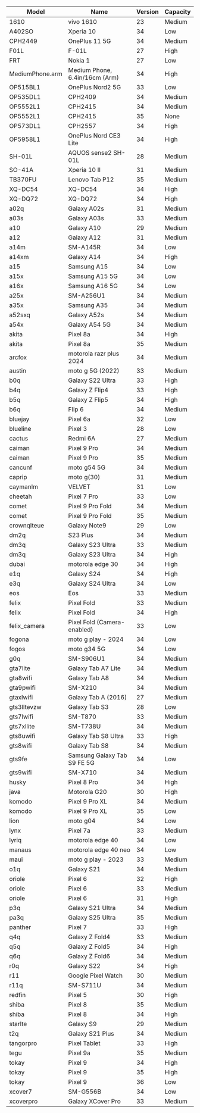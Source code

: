 | Model | Name | Version | Capacity |
| --- | --- | --- | --- |
| 1610 | vivo 1610 | 23 | Medium |
| A402SO | Xperia 10 | 34 | Low |
| CPH2449 | OnePlus 11 5G | 34 | Medium |
| F01L | F-01L | 27 | High |
| FRT | Nokia 1 | 27 | Low |
| MediumPhone.arm | Medium Phone, 6.4in/16cm (Arm) | 34 | High |
| OP515BL1 | OnePlus Nord2 5G | 33 | Low |
| OP535DL1 | CPH2409 | 34 | Medium |
| OP5552L1 | CPH2415 | 34 | Medium |
| OP5552L1 | CPH2415 | 35 | None |
| OP573DL1 | CPH2557 | 34 | High |
| OP5958L1 | OnePlus Nord CE3 Lite | 34 | High |
| SH-01L | AQUOS sense2 SH-01L | 28 | Medium |
| SO-41A | Xperia 10 II | 31 | Medium |
| TB370FU | Lenovo Tab P12 | 35 | Medium |
| XQ-DC54 | XQ-DC54 | 34 | High |
| XQ-DQ72 | XQ-DQ72 | 34 | High |
| a02q | Galaxy A02s | 31 | Medium |
| a03s | Galaxy A03s | 33 | Medium |
| a10 | Galaxy A10 | 29 | Medium |
| a12 | Galaxy A12 | 31 | Medium |
| a14m | SM-A145R | 34 | Low |
| a14xm | Galaxy A14 | 34 | High |
| a15 | Samsung A15 | 34 | Low |
| a15x | Samsung A15 5G | 34 | Low |
| a16x | Samsung A16 5G | 34 | Low |
| a25x | SM-A256U1 | 34 | Medium |
| a35x | Samsung A35 | 34 | Medium |
| a52sxq | Galaxy A52s | 34 | Medium |
| a54x | Galaxy A54 5G | 34 | Medium |
| akita | Pixel 8a | 34 | High |
| akita | Pixel 8a | 35 | Medium |
| arcfox | motorola razr plus 2024 | 34 | Medium |
| austin | moto g 5G (2022) | 33 | Medium |
| b0q | Galaxy S22 Ultra | 33 | High |
| b4q | Galaxy Z Flip4 | 33 | High |
| b5q | Galaxy Z Flip5 | 34 | High |
| b6q | Flip 6 | 34 | Medium |
| bluejay | Pixel 6a | 32 | Low |
| blueline | Pixel 3 | 28 | Low |
| cactus | Redmi 6A | 27 | Medium |
| caiman | Pixel 9 Pro | 34 | Medium |
| caiman | Pixel 9 Pro | 35 | Medium |
| cancunf | moto g54 5G | 34 | Medium |
| caprip | moto g(30) | 31 | Medium |
| caymanlm | VELVET | 31 | Low |
| cheetah | Pixel 7 Pro | 33 | Low |
| comet | Pixel 9 Pro Fold | 34 | Medium |
| comet | Pixel 9 Pro Fold | 35 | Medium |
| crownqlteue | Galaxy Note9 | 29 | Low |
| dm2q | S23 Plus | 34 | Medium |
| dm3q | Galaxy S23 Ultra | 33 | Medium |
| dm3q | Galaxy S23 Ultra | 34 | High |
| dubai | motorola edge 30 | 34 | High |
| e1q | Galaxy S24 | 34 | High |
| e3q | Galaxy S24 Ultra | 34 | Low |
| eos | Eos | 33 | Medium |
| felix | Pixel Fold | 33 | Medium |
| felix | Pixel Fold | 34 | High |
| felix_camera | Pixel Fold (Camera-enabled) | 33 | Low |
| fogona | moto g play - 2024 | 34 | Low |
| fogos | moto g34 5G | 34 | Low |
| g0q | SM-S906U1 | 34 | Medium |
| gta7lite | Galaxy Tab A7 Lite | 34 | Medium |
| gta8wifi | Galaxy Tab A8 | 34 | Medium |
| gta9pwifi | SM-X210 | 34 | Medium |
| gtaxlwifi | Galaxy Tab A (2016) | 27 | Medium |
| gts3lltevzw | Galaxy Tab S3 | 28 | Low |
| gts7lwifi | SM-T870 | 33 | Medium |
| gts7xllite | SM-T738U | 34 | Medium |
| gts8uwifi | Galaxy Tab S8 Ultra | 33 | High |
| gts8wifi | Galaxy Tab S8 | 34 | Medium |
| gts9fe | Samsung Galaxy Tab S9 FE 5G | 34 | Low |
| gts9wifi | SM-X710 | 34 | Medium |
| husky | Pixel 8 Pro | 34 | High |
| java | Motorola G20 | 30 | High |
| komodo | Pixel 9 Pro XL | 34 | Medium |
| komodo | Pixel 9 Pro XL | 35 | Low |
| lion | moto g04 | 34 | Low |
| lynx | Pixel 7a | 33 | Medium |
| lyriq | motorola edge 40 | 34 | Low |
| manaus | motorola edge 40 neo | 34 | Low |
| maui | moto g play - 2023 | 33 | Medium |
| o1q | Galaxy S21 | 34 | Medium |
| oriole | Pixel 6 | 32 | High |
| oriole | Pixel 6 | 33 | Medium |
| oriole | Pixel 6 | 31 | High |
| p3q | Galaxy S21 Ultra | 34 | Medium |
| pa3q | Galaxy S25 Ultra | 35 | Medium |
| panther | Pixel 7 | 33 | High |
| q4q | Galaxy Z Fold4 | 33 | Medium |
| q5q | Galaxy Z Fold5 | 34 | High |
| q6q | Galaxy Z Fold6 | 34 | Medium |
| r0q | Galaxy S22 | 34 | High |
| r11 | Google Pixel Watch | 30 | Medium |
| r11q | SM-S711U | 34 | Medium |
| redfin | Pixel 5 | 30 | High |
| shiba | Pixel 8 | 35 | Medium |
| shiba | Pixel 8 | 34 | High |
| starlte | Galaxy S9 | 29 | Medium |
| t2q | Galaxy S21 Plus | 34 | Medium |
| tangorpro | Pixel Tablet | 33 | High |
| tegu | Pixel 9a | 35 | Medium |
| tokay | Pixel 9 | 34 | High |
| tokay | Pixel 9 | 35 | High |
| tokay | Pixel 9 | 36 | Low |
| xcover7 | SM-G556B | 34 | Low |
| xcoverpro | Galaxy XCover Pro | 33 | Medium |

